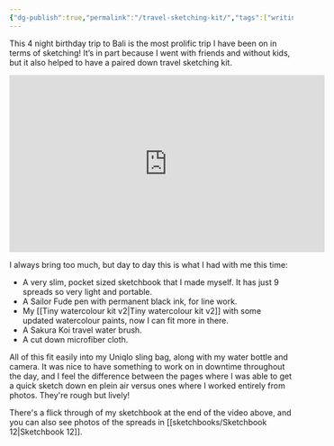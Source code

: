 ```yaml
---
{"dg-publish":true,"permalink":"/travel-sketching-kit/","tags":["writing"],"noteIcon":"","created":"2025-08-06"}
---
```


This 4 night birthday trip to Bali is the most prolific trip I have been on in terms of sketching! It’s in part because I went with friends and without kids, but it also helped to have a paired down travel sketching kit.

<iframe width="560" height="315" src="https://www.youtube-nocookie.com/embed/eNvkIDlL-qg?si=3IYNVkkLXLOggSIV" title="YouTube video player" frameborder="0" allow="accelerometer; autoplay; clipboard-write; encrypted-media; gyroscope; picture-in-picture; web-share" referrerpolicy="strict-origin-when-cross-origin" allowfullscreen></iframe>

I always bring too much, but day to day this is what I had with me this time:
* A very slim, pocket sized sketchbook that I made myself. It has just 9 spreads so very light and portable.
* A Sailor Fude pen with permanent black ink, for line work.
* My [[Tiny watercolour kit v2\|Tiny watercolour kit v2]] with some updated watercolour paints, now I can fit more in there.
* A Sakura Koi travel water brush.
* A cut down microfiber cloth.

All of this fit easily into my Uniqlo sling bag, along with my water bottle and camera. It was nice to have something to work on in downtime throughout the day, and I feel the difference between the pages where I was able to get a quick sketch down en plein air versus ones where I worked entirely from photos. They're rough but lively!

There's a flick through of my sketchbook at the end of the video above, and you can also see photos of the spreads in [[sketchbooks/Sketchbook 12\|Sketchbook 12]].